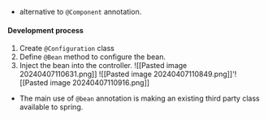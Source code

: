 - alternative to `@Component` annotation.
#### Development process
1. Create `@Configuration` class
2. Define `@Bean` method to configure the bean.
3. Inject the bean into the controller.
![[Pasted image 20240407110631.png]]
![[Pasted image 20240407110849.png]]'![[Pasted image 20240407110916.png]]
- The main use of `@bean` annotation is making an existing third party class available to spring.


